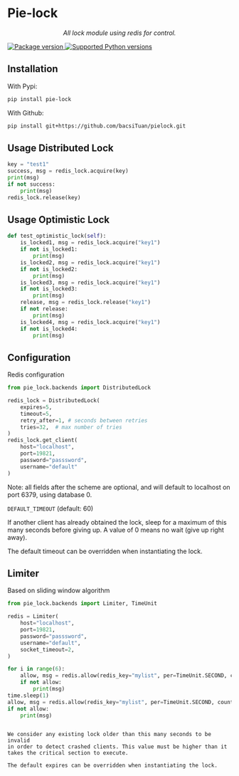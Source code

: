 # Pie-lock

<p align="center">
    <em>All lock module  using redis for control.</em>
</p>
<a href="https://pypi.org/project/pie-lock" target="_blank">
    <img src="https://img.shields.io/pypi/v/fastapi?color=%2334D058&label=pypi%20package" alt="Package version">
</a>
<a href="https://pypi.org/project/pie-lock" target="_blank">
    <img src="https://img.shields.io/pypi/pyversions/fastapi.svg?color=%2334D058" alt="Supported Python versions">
</a>

## Installation
With Pypi:
``` bash
pip install pie-lock
```

With Github:
``` bash
pip install git+https://github.com/bacsiTuan/pielock.git
```

## Usage Distributed Lock
``` python
key = "test1"
success, msg = redis_lock.acquire(key)
print(msg)
if not success:
    print(msg)
redis_lock.release(key)
```

## Usage Optimistic Lock
``` python
def test_optimistic_lock(self):
    is_locked1, msg = redis_lock.acquire("key1")
    if not is_locked1:
        print(msg)
    is_locked2, msg = redis_lock.acquire("key1")
    if not is_locked2:
        print(msg)
    is_locked3, msg = redis_lock.acquire("key1")
    if not is_locked3:
        print(msg)
    release, msg = redis_lock.release("key1")
    if not release:
        print(msg)
    is_locked4, msg = redis_lock.acquire("key1")
    if not is_locked4:
        print(msg)
```
## Configuration

Redis configuration
``` python
from pie_lock.backends import DistributedLock

redis_lock = DistributedLock(
    expires=5,
    timeout=5,
    retry_after=1, # seconds between retries
    tries=32,  # max number of tries
)
redis_lock.get_client(
    host="localhost",
    port=19821,
    password="passsword",
    username="default"
)
```

Note: all fields after the scheme are optional, and will default to
localhost on port 6379, using database 0.


``DEFAULT_TIMEOUT`` (default: 60)

If another client has already obtained the lock, sleep for a maximum of
this many seconds before giving up. A value of 0 means no wait (give up
right away).

The default timeout can be overridden when instantiating the lock.

## Limiter
Based on sliding window algorithm
``` python
from pie_lock.backends import Limiter, TimeUnit

redis = Limiter(
    host="localhost",
    port=19821,
    password="passsword",
    username="default",
    socket_timeout=2,
)

for i in range(6):
    allow, msg = redis.allow(redis_key="mylist", per=TimeUnit.SECOND, count=2)
    if not allow:
        print(msg)
time.sleep(1)
allow, msg = redis.allow(redis_key="mylist", per=TimeUnit.SECOND, count=2)
if not allow:
    print(msg)
```

~~~~~~~~~~~~~~~~~~~~~~~~~~~~~~~~~

We consider any existing lock older than this many seconds to be invalid
in order to detect crashed clients. This value must be higher than it
takes the critical section to execute.

The default expires can be overridden when instantiating the lock.

~~~~~~~~~~~~~~~~~~~~~~~~~~~~~~~~~~~~~~
